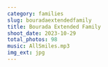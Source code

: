 ```yaml
---
category: families
slug: bouradaextendedfamily
title: Bourada Extended Family
shoot_date: 2023-10-29
total_photos: 98
music: AllSmiles.mp3
img_ext: jpg
---
```

